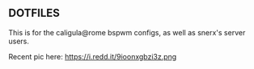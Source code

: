 <h2>DOTFILES</h2>

This is for the caligula@rome bspwm configs, as well as snerx's server users.

Recent pic here: 
<img>https://i.redd.it/9ioonxgbzi3z.png</img>
